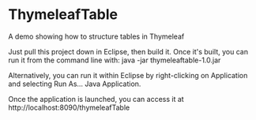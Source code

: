 # ThymeleafTable
A demo showing how to structure tables in Thymeleaf

Just pull this project down in Eclipse, then build it. Once it's built, you can run it from the command line with:
java -jar thymeleaftable-1.0.jar

Alternatively, you can run it within Eclipse by right-clicking on Application and selecting Run As... Java Application.

Once the application is launched, you can access it at http://localhost:8090/thymeleafTable
